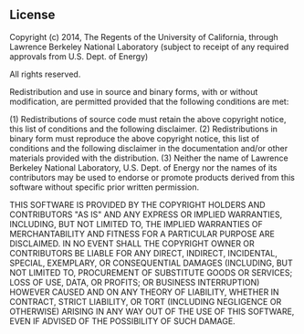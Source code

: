 License
---

Copyright (c) 2014, The Regents of the University of California,
through Lawrence Berkeley National Laboratory (subject to receipt of
any required approvals from U.S. Dept. of Energy)

All rights reserved.

Redistribution and use in source and binary forms, with or without
modification, are permitted provided that the following conditions are
met:

(1) Redistributions of source code must retain the above copyright
notice, this list of conditions and the following disclaimer.
(2) Redistributions in binary form must reproduce the above copyright
notice, this list of conditions and the following disclaimer in the
documentation and/or other materials provided with the distribution.
(3) Neither the name of Lawrence Berkeley National Laboratory,
U.S. Dept. of Energy nor the names of its contributors may be used to
endorse or promote products derived from this software without
specific prior written permission.

THIS SOFTWARE IS PROVIDED BY THE COPYRIGHT HOLDERS AND CONTRIBUTORS
"AS IS" AND ANY EXPRESS OR IMPLIED WARRANTIES, INCLUDING, BUT NOT
LIMITED TO, THE IMPLIED WARRANTIES OF MERCHANTABILITY AND FITNESS FOR
A PARTICULAR PURPOSE ARE DISCLAIMED. IN NO EVENT SHALL THE COPYRIGHT
OWNER OR CONTRIBUTORS BE LIABLE FOR ANY DIRECT, INDIRECT, INCIDENTAL,
SPECIAL, EXEMPLARY, OR CONSEQUENTIAL DAMAGES (INCLUDING, BUT NOT
LIMITED TO, PROCUREMENT OF SUBSTITUTE GOODS OR SERVICES; LOSS OF USE,
DATA, OR PROFITS; OR BUSINESS INTERRUPTION) HOWEVER CAUSED AND ON ANY
THEORY OF LIABILITY, WHETHER IN CONTRACT, STRICT LIABILITY, OR TORT
(INCLUDING NEGLIGENCE OR OTHERWISE) ARISING IN ANY WAY OUT OF THE USE
OF THIS SOFTWARE, EVEN IF ADVISED OF THE POSSIBILITY OF SUCH DAMAGE.
